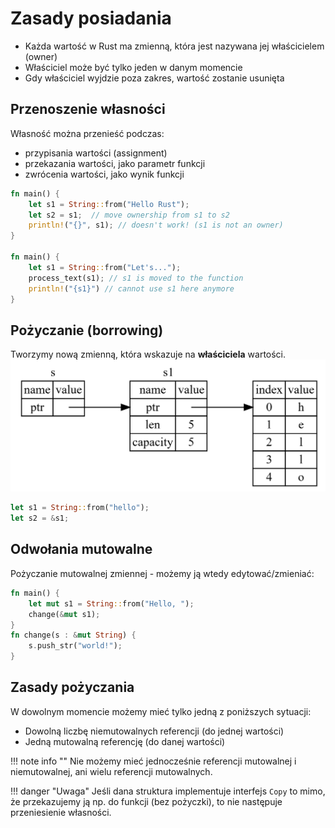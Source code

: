 # Zasady posiadania 

- Każda wartość w Rust ma zmienną, która jest nazywana jej właścicielem (owner)
- Właściciel może być tylko jeden w danym momencie 
- Gdy właściciel wyjdzie poza zakres, wartość zostanie usunięta 


## Przenoszenie własności
Własność można przenieść podczas:

- przypisania wartości (assignment)
- przekazania wartości, jako parametr funkcji 
- zwrócenia wartości, jako wynik funkcji 

```rust title="Przykłady przenoszenia własności"
fn main() {
    let s1 = String::from("Hello Rust");
    let s2 = s1;  // move ownership from s1 to s2
    println!("{}", s1); // doesn't work! (s1 is not an owner)
}

fn main() {
    let s1 = String::from("Let's...");
    process_text(s1); // s1 is moved to the function
    println!("{s1}") // cannot use s1 here anymore 
}
```

## Pożyczanie (borrowing)

Tworzymy nową zmienną, która wskazuje na **właściciela** wartości.
![Borrowowing](borrow1.png)

```rust title="Przykład pożyczki"
let s1 = String::from("hello");
let s2 = &s1;
```

## Odwołania mutowalne 
Pożyczanie mutowalnej zmiennej - możemy ją wtedy edytować/zmieniać:

```rust
fn main() {
    let mut s1 = String::from("Hello, ");
    change(&mut s1);
}
fn change(s : &mut String) {
    s.push_str("world!");
}
```

## Zasady pożyczania 
W dowolnym momencie możemy mieć tylko jedną z poniższych sytuacji:

- Dowolną liczbę niemutowalnych referencji (do jednej wartości)
- Jedną mutowalną referencję (do danej wartości)

!!! note info ""
    Nie możemy mieć jednocześnie referencji mutowalnej i niemutowalnej, ani wielu referencji mutowalnych. 

!!! danger "Uwaga"
    Jeśli dana struktura implementuje interfejs `Copy` to mimo, że przekazujemy ją np. do funkcji (bez pożyczki), to nie następuje przeniesienie własności.